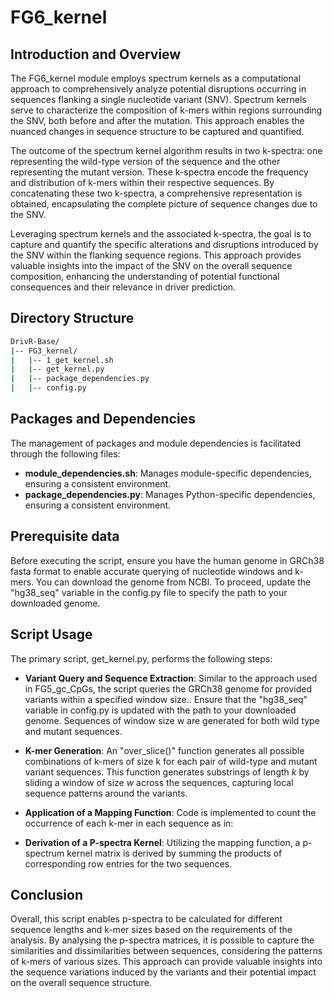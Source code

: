 # FG6_kernel

## Introduction and Overview
The FG6_kernel module employs spectrum kernels as a computational approach to comprehensively analyze potential disruptions occurring in sequences flanking a single nucleotide variant (SNV). Spectrum kernels serve to characterize the composition of k-mers within regions surrounding the SNV, both before and after the mutation. This approach enables the nuanced changes in sequence structure to be captured and quantified.

The outcome of the spectrum kernel algorithm results in two k-spectra: one representing the wild-type version of the sequence and the other representing the mutant version. These k-spectra encode the frequency and distribution of k-mers within their respective sequences. By concatenating these two k-spectra, a comprehensive representation is obtained, encapsulating the complete picture of sequence changes due to the SNV.

Leveraging spectrum kernels and the associated k-spectra, the goal is to capture and quantify the specific alterations and disruptions introduced by the SNV within the flanking sequence regions. This approach provides valuable insights into the impact of the SNV on the overall sequence composition, enhancing the understanding of potential functional consequences and their relevance in driver prediction.

## Directory Structure
```bash
DrivR-Base/
|-- FG3_kernel/
|   |-- 1_get_kernel.sh
|   |-- get_kernel.py
|   |-- package_dependencies.py
|   |-- config.py
```

## Packages and Dependencies
The management of packages and module dependencies is facilitated through the following files:

* **module_dependencies.sh**: Manages module-specific dependencies, ensuring a consistent environment.
* **package_dependencies.py**: Manages Python-specific dependencies, ensuring a consistent environment.

## Prerequisite data
Before executing the script, ensure you have the human genome in GRCh38 fasta format to enable accurate querying of nucleotide windows and k-mers. You can download the genome from NCBI. To proceed, update the "hg38_seq" variable in the config.py file to specify the path to your downloaded genome.

## Script Usage
The primary script, get_kernel.py, performs the following steps:

* **Variant Query and Sequence Extraction**: Similar to the approach used in FG5_gc_CpGs, the script queries the GRCh38 genome for provided variants within a specified window size.. Ensure that the "hg38_seq" variable in config.py is updated with the path to your downloaded genome. Sequences of window size w are generated for both wild type and mutant sequences.

* **K-mer Generation**: An "over_slice()" function generates all possible combinations of k-mers of size k for each pair of wild-type and mutant variant sequences. This function generates substrings of length *k* by sliding a window of size *w* across the sequences, capturing local sequence patterns around the variants.

* **Application of a Mapping Function**: Code is implemented to count the occurrence of each k-mer in each sequence as in:


* **Derivation of a P-spectra Kernel**: Utilizing the mapping function, a p-spectrum kernel matrix is derived by summing the products of corresponding row entries for the two sequences.

## Conclusion
Overall, this script enables p-spectra to be calculated for different sequence lengths and k-mer sizes based on the requirements of the analysis.
By analysing the p-spectra matrices, it is possible to capture the similarities and dissimilarities between sequences, considering the patterns of k-mers of various sizes. This approach can provide valuable insights into the sequence variations induced by the variants and their potential impact on the overall sequence structure.

  
